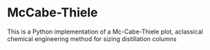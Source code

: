 # McCabe-Thiele

This is a Python implementation of a Mc-Cabe-Thiele plot, aclassical chemical engineering method for sizing distillation columns


